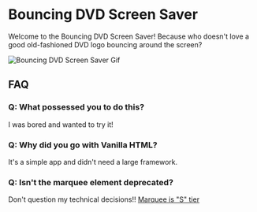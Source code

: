 # Bouncing DVD Screen Saver

Welcome to the Bouncing DVD Screen Saver! Because who doesn't love a good old-fashioned DVD logo bouncing around the screen?

![Bouncing DVD Screen Saver Gif](https://user-images.githubusercontent.com/19642322/66207589-d054c500-e6bb-11e9-9d84-a0fbb5d2ef93.gif)

## FAQ

### Q: What possessed you to do this?

I was bored and wanted to try it!

### Q: Why did you go with Vanilla HTML?

It's a simple app and didn't need a large framework.

### Q: Isn't the marquee element deprecated?

Don't question my technical decisions!! [Marquee is "S" tier](https://youtu.be/EtYtYnhxeNc?si=arl43jabgBWrm4-T&t=20)
